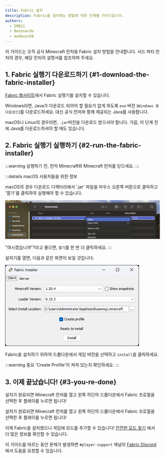 ```yaml
---
title: Fabric 설치
description: Fabric을 설치하는 방법에 대한 단계별 가이드입니다.
authors:
  - IMB11
  - Benonardo
  - modmuss50
---
```


<!-- #region common -->

이 가이드는 오직 공식 Minecraft 런처용 Fabric 설치 방법을 안내합니다. 서드 파티 런처의 경우, 해당 런처의 설명서를 참조하여 주세요.

## 1. Fabric 실행기 다운로드하기 {#1-download-the-fabric-installer}

[Fabric 웹사이트](https://fabricmc.net/use/)에서 Fabric 실행기를 설치할 수 있습니다.

Windows라면, Java가 다운로드 되어야 할 필요가 없게 하도록 `exe` 버전 (`Windows 용 다운로드`)를 다운로드하세요. 대신 공식 런처와 함께 제공되는 Java를 사용합니다.

macOS나 Linux의 경우라면, `.jar`버전을 다운로드 받으셔야 합니다. 가끔, 이 단계 전에 Java를 다운로드하셔야 할 때도 있습니다.

## 2. Fabric 실행기 실행하기 {#2-run-the-fabric-installer}

:::warning
실행하기 전, 먼저 Minecraft와 Minecraft 런처를 닫으세요.
:::

:::details macOS 사용자들을 위한 정보

macOS의 경우 다운로드 디렉터리에서 '.jar' 파일을 마우스 오른쪽 버튼으로 클릭하고 '열기'를 클릭하여 실행해야 할 수 있습니다.

![Fabric 실행기의 MacOS 컨텍스트 메뉴](/assets/players/installing-fabric/macos-downloads.png)

"여시겠습니까"?라고 물으면, `열기`를 한 번 더 클릭하세요.
:::

설치기를 열면, 다음과 같은 화면이 보일 것입니다:

!["Install"을 강조 표시한 Fabric 설치기](/assets/players/installing-fabric/installer-screen.png)

<!-- #endregion common -->

Fabric을 설치하기 위하여 드롭다운에서 게임 버전을 선택하고 `install`을 클릭하세요.

:::warning 중요
'Create Profile'이 켜져 있는지 확인하세요.
:::

## 3. 이제 끝났습니다! {#3-you-re-done}

설치가 완료되면 Minecraft 런처를 열고 왼쪽 하단의 드롭다운에서 Fabric 프로필을 선택한 후 플레이를 누르면 됩니다!

설치가 완료되면 Minecraft 런처를 열고 왼쪽 하단의 드롭다운에서 Fabric 프로필을 선택한 후 플레이를 누르면 됩니다!

이제 Fabric을 설치했으니 게임에 모드를 추가할 수 있습니다! [안전한 모드 찾기](./finding-mods) 에서 더 많은 정보를 확인할 수 있습니다.

이 가이드를 따르는 동안 문제가 발생하면 `#player-support` 채널의 [Fabric Discord](https://discord.gg/v6v4pMv)에서 도움을 요청할 수 있습니다.
